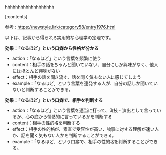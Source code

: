

hhhhhhhhhhhhhhhhhhh
    
[:contents]

参考 : https://newstyle.link/category58/entry1976.html

以下は、記事から得られる実用的な心理学の定理です。

**効果：「なるほど」という口癖から性格が分かる**

* action：「なるほど」という言葉を頻繁に使う
* content：相手の話をちゃんと聞いていない、自分にしか興味がなく、他人にはほとんど興味がない
* effect：相手の話を聞き流す、話を聞く気もない人に感じてしまう
* example：「なるほど」という言葉を連発する人が、自分の話しか聞いていないと判断することができる。

**効果：「なるほど」という口癖で、相手を判断する**

* action：「なるほど」という言葉を適当に打って、演技・演出として言っているか、心の底から情熱的に言っているかを判断する
* content：相手の性的格を判断する
* effect：相手の性的格が、素直で受容性が高い、物事に対する理解が速い人か、話を聞く気もない人かを判断することができる。
* example：「なるほど」という口癖で、相手の性的格を判断することができる。

    